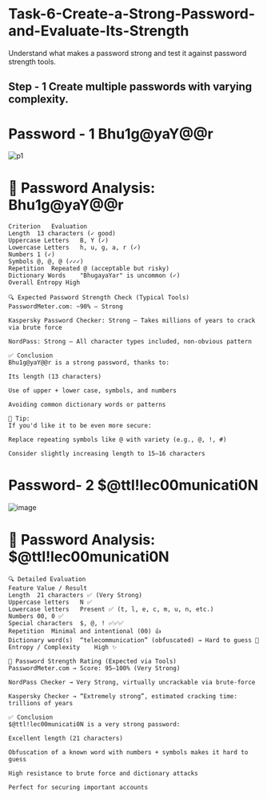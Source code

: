 # Task-6-Create-a-Strong-Password-and-Evaluate-Its-Strength
Understand what makes a password strong and test it against password strength tools.

## Step - 1 Create multiple passwords with varying complexity.

# Password - 1 Bhu1g@yaY@@r

![p1](https://github.com/user-attachments/assets/caa9d8e8-d5ef-43fb-8e32-6fb8b1c7a2db)

🔐 Password Analysis: Bhu1g@yaY@@r 
===
```
Criterion	Evaluation
Length	13 characters (✓ good)
Uppercase Letters	B, Y (✓)
Lowercase Letters	h, u, g, a, r (✓)
Numbers	1 (✓)
Symbols	@, @, @ (✓✓✓)
Repetition	Repeated @ (acceptable but risky)
Dictionary Words	"BhugayaYar" is uncommon (✓)
Overall Entropy	High

🔍 Expected Password Strength Check (Typical Tools)
PasswordMeter.com: ~90% – Strong

Kaspersky Password Checker: Strong – Takes millions of years to crack via brute force

NordPass: Strong – All character types included, non-obvious pattern

✅ Conclusion
Bhu1g@yaY@@r is a strong password, thanks to:

Its length (13 characters)

Use of upper + lower case, symbols, and numbers

Avoiding common dictionary words or patterns

🔐 Tip:
If you'd like it to be even more secure:

Replace repeating symbols like @ with variety (e.g., @, !, #)

Consider slightly increasing length to 15–16 characters

```

# Password- 2 $@ttl!lec00municati0N

![image](https://github.com/user-attachments/assets/d621aa64-8895-404f-9b6f-06974b2d7c39)

🔐 Password Analysis: $@ttl!lec00municati0N
===
```
🔍 Detailed Evaluation
Feature	Value / Result
Length	21 characters ✅ (Very Strong)
Uppercase letters	N ✅
Lowercase letters	Present ✅ (t, l, e, c, m, u, n, etc.)
Numbers	00, 0 ✅
Special characters	$, @, ! ✅✅✅
Repetition	Minimal and intentional (00) 👍
Dictionary word(s)	“telecommunication” (obfuscated) → Hard to guess 🔐
Entropy / Complexity	High ✨

🔐 Password Strength Rating (Expected via Tools)
PasswordMeter.com → Score: 95–100% (Very Strong)

NordPass Checker → Very Strong, virtually uncrackable via brute-force

Kaspersky Checker → “Extremely strong”, estimated cracking time: trillions of years

✅ Conclusion
$@ttl!lec00municati0N is a very strong password:

Excellent length (21 characters)

Obfuscation of a known word with numbers + symbols makes it hard to guess

High resistance to brute force and dictionary attacks

Perfect for securing important accounts
```
